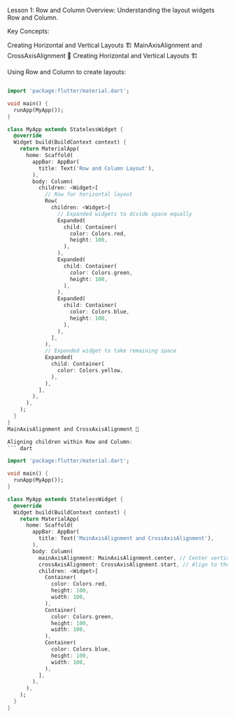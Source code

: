 Lesson 1: Row and Column
Overview: Understanding the layout widgets Row and Column.

Key Concepts:

Creating Horizontal and Vertical Layouts 🏗️
MainAxisAlignment and CrossAxisAlignment 📏
Creating Horizontal and Vertical Layouts 🏗️

Using Row and Column to create layouts:
``` dart

import 'package:flutter/material.dart';

void main() {
  runApp(MyApp());
}

class MyApp extends StatelessWidget {
  @override
  Widget build(BuildContext context) {
    return MaterialApp(
      home: Scaffold(
        appBar: AppBar(
          title: Text('Row and Column Layout'),
        ),
        body: Column(
          children: <Widget>[
            // Row for horizontal layout
            Row(
              children: <Widget>[
                // Expanded widgets to divide space equally
                Expanded(
                  child: Container(
                    color: Colors.red,
                    height: 100,
                  ),
                ),
                Expanded(
                  child: Container(
                    color: Colors.green,
                    height: 100,
                  ),
                ),
                Expanded(
                  child: Container(
                    color: Colors.blue,
                    height: 100,
                  ),
                ),
              ],
            ),
            // Expanded widget to take remaining space
            Expanded(
              child: Container(
                color: Colors.yellow,
              ),
            ),
          ],
        ),
      ),
    );
  }
}
MainAxisAlignment and CrossAxisAlignment 📏

Aligning children within Row and Column:
``` dart

import 'package:flutter/material.dart';

void main() {
  runApp(MyApp());
}

class MyApp extends StatelessWidget {
  @override
  Widget build(BuildContext context) {
    return MaterialApp(
      home: Scaffold(
        appBar: AppBar(
          title: Text('MainAxisAlignment and CrossAxisAlignment'),
        ),
        body: Column(
          mainAxisAlignment: MainAxisAlignment.center, // Center vertically
          crossAxisAlignment: CrossAxisAlignment.start, // Align to the start horizontally
          children: <Widget>[
            Container(
              color: Colors.red,
              height: 100,
              width: 100,
            ),
            Container(
              color: Colors.green,
              height: 100,
              width: 100,
            ),
            Container(
              color: Colors.blue,
              height: 100,
              width: 100,
            ),
          ],
        ),
      ),
    );
  }
}